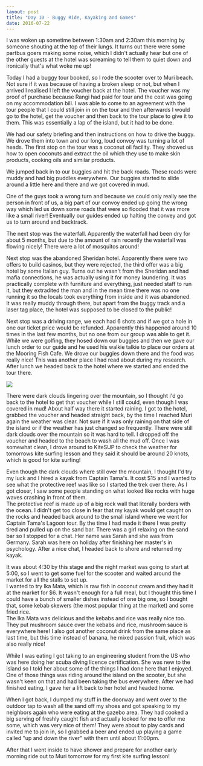 ```yaml
---
layout: post
title: "Day 10 - Buggy Ride, Kayaking and Games"
date: 2016-07-22
---
```


I was woken up sometime between 1:30am and 2:30am this morning by someone
shouting at the top of their lungs. It turns out there were some partbus goers
making some noise, which I didn't actually hear but one of the other guests at
the hotel was screaming to tell them to quiet down and ironically that's what
woke me up!

Today I had a buggy tour booked, so I rode the scooter over to Muri beach.  
Not sure if it was because of having a broken sleep or not, but when I arrived I
realised I left the voucher back at the hotel. The voucher was my proof of
purchase because Rangi had paid for tour and the cost was going on my
accommodation bill. I was able to come to an agreement with the tour people that
I could still join in on the tour and then afterwards I would go to the hotel,
get the voucher and then back to the tour place to give it to them. This was
essentially a lap of the island, but it had to be done.

We had our safety briefing and then instructions on how to drive the buggy. We
drove them into town and our long, loud convoy was turning a lot of heads. The
first stop on the tour was a coconut oil facility. They showed us how to open
coconuts and extract the oil which they use to make skin products, cooking oils
and similar products.

We jumped back in to our buggies and hit the back roads. These roads were muddy
and had big puddles everywhere. Our buggies started to slide around a little
here and there and we got covered in mud.

One of the guys took a wrong turn and because we could only really see the
person in front of us, a big part of our convoy ended up going the wrong way
which led us down some roads that were so flooded that it was more like a small
river! Eventually our guides ended up halting the convey and got us to turn
around and backtrack.

The next stop was the waterfall. Apparently the waterfall had been dry for about
5 months, but due to the amount of rain recently the waterfall was flowing
nicely! There were a lot of mosquitos around!

Next stop was the abandoned Sheridan hotel. Apparently there were two offers to
build casinos, but they were rejected, the third offer was a big hotel by some
Italian guy. Turns out he wasn't from the Sheridan and had mafia connections, he
was actually using it for money laundering. It was practically complete with
furniture and everything, just needed staff to run it, but they extradited the
man and in the mean time there was no one running it so the locals took
everything from inside and it was abandoned.  
It was really muddy through there, but apart from the buggy track and a laser
tag place, the hotel was supposed to be closed to the public!

Next stop was a driving range, we each had 6 shots and if we got a hole in one
our ticket price would be refunded. Apparently this happened around 10 times in
the last few months, but no one from our group was able to get it.  
While we were golfing, they hosed down our buggies and then we gave our lunch
order to our guide and he used his walkie talkie to place our orders at the
Mooring Fish Cafe. We drove our buggies down there and the food was really nice!
This was another place I had read about during my research. After lunch we
headed back to the hotel where we started and ended the tour there.

<img src="https://res.cloudinary.com/stevenocchipinti/image/upload/f_auto,w_1600/2016-cook-islands/day-10-buggy_huqadl.jpg" />

There were dark clouds lingering over the mountain, so I thought I'd go back to
the hotel to get that voucher while I still could, even though I was covered in
mud! About half way there it started raining. I got to the hotel, grabbed the
voucher and headed straight back, by the time I reached Muri again the weather
was clear. Not sure if it was only raining on that side of the island or if the
weather has just changed so frequently. There were still dark clouds over the
mountain so it was hard to tell. I dropped off the voucher and headed to the
beach to wash all the mud off. Once I was somewhat clean, I drove around to
KiteSUP to check the weather for tomorrows kite surfing lesson and they said it
should be around 20 knots, which is good for kite surfing!

Even though the dark clouds where still over the mountain, I thought I'd try my
luck and I hired a kayak from Captain Tama's. It cost $15 and I wanted to see
what the protective reef was like so I started the trek over there. As I got
closer, I saw some people standing on what looked like rocks with huge waves
crashing in front of them.  
The protective reef is made up of a big rock wall that literally borders with
the ocean. I didn't get too close in fear that my kayak would get caught on the
rocks and headed back around to the small island where we went for Captain
Tama's Lagoon tour. By the time I had made it there I was pretty tired and
pulled up on the sand bar. There was a girl relaxing on the sand bar so I
stopped for a chat. Her name was Sarah and she was from Germany. Sarah was here
on holiday after finishing her master's in psychology. After a nice chat, I
headed back to shore and returned my kayak.

It was about 4:30 by this stage and the night market was going to start at 5:00,
so I went to get some fuel for the scooter and waited around the market for all
the stalls to set up.  
I wanted to try Ika Mata, which is raw fish in coconut cream and they had it at
the market for $6. It wasn't enough for a full meal, but I thought this time I
could have a bunch of smaller dishes instead of one big one, so I bought that,
some kebab skewers (the most popular thing at the market) and some fried rice.  
The Ika Mata was delicious and the kebabs and rice was really nice too. They put
mushroom sauce over the kebabs and rice, mushroom sauce is everywhere here! I
also got another coconut drink from the same place as last time, but this time
instead of banana, he mixed passion fruit, which was also really nice!

While I was eating I got taking to an engineering student from the US who was
here doing her scuba diving licence certification. She was new to the island so
I told her about some of the things I had done here that I enjoyed. One of those
things was riding around the island on the scooter, but she wasn't keen on that
and had been taking the bus everywhere. After we had finished eating, I gave her
a lift back to her hotel and headed home.

When I got back, I dumped my stuff in the doorway and went over to the outdoor
tap to wash all the sand off my shoes and got speaking to my neighbors again who
were eating at the gazebo area. They had cooked a big serving of freshly caught
fish and actually looked for me to offer me some, which was very nice of them!
They were about to play cards and invited me to join in, so I grabbed a beer and
ended up playing a game called "up and down the river" with them until about
11:00pm.

After that I went inside to have shower and prepare for another early morning
ride out to Muri tomorrow for my first kite surfing lesson!
